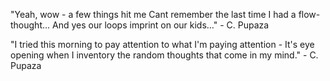 "Yeah, wow - a few things hit me
Cant remember the last time I had a flow-thought...
And yes our loops imprint on our kids…" - C. Pupaza

"I tried this morning to pay attention to what I'm paying attention - It's eye opening when I inventory the random thoughts that come in my mind." - C. Pupaza